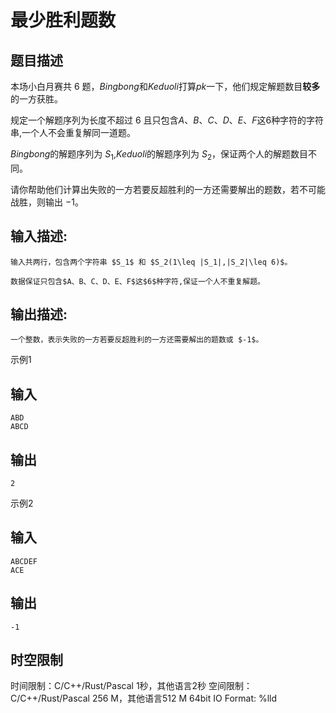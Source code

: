 # 最少胜利题数

## 题目描述

本场小白月赛共 $6$ 题，$Bingbong$和$Keduoli$打算$pk$一下，他们规定解题数目**较多** 的一方获胜。  
  
规定一个解题序列为长度不超过 $6$ 且只包含$A、B、C、D、E、F$这$6$种字符的字符串,一个人不会重复解同一道题。  
  
$Bingbong$的解题序列为 $S_1$,$Keduoli$的解题序列为 $S_2$，保证两个人的解题数目不同。  
  
请你帮助他们计算出失败的一方若要反超胜利的一方还需要解出的题数，若不可能战胜，则输出 $-1$。

## 输入描述:
    
    
    输入共两行，包含两个字符串 $S_1$ 和 $S_2(1\leq |S_1|,|S_2|\leq 6)$。  
      
    数据保证只包含$A、B、C、D、E、F$这$6$种字符,保证一个人不重复解题。

## 输出描述:
    
    
    一个整数，表示失败的一方若要反超胜利的一方还需要解出的题数或 $-1$。

示例1 

## 输入
    
    
    ABD
    ABCD

## 输出
    
    
    2

示例2 

## 输入
    
    
    ABCDEF
    ACE

## 输出
    
    
    -1


## 时空限制

时间限制：C/C++/Rust/Pascal 1秒，其他语言2秒
空间限制：C/C++/Rust/Pascal 256 M，其他语言512 M
64bit IO Format: %lld